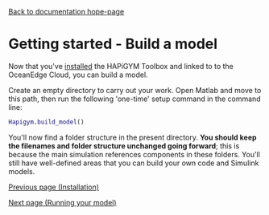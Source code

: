 [Back to documentation hope-page](https://github.com/HAPiWEC/HAPiGYM_docs/blob/main/README.md)

# Getting started - Build a model


Now that you've [installed](https://github.com/HAPiWEC/HAPiGYM_docs/blob/main/Pages/1-Installation.md) the HAPiGYM Toolbox and linked to to the OceanEdge Cloud, you can build a model.

Create an empty directory to carry out your work. Open Matlab and move to this path, then run the following 'one-time' setup command in the command line:

```matlab
Hapigym.build_model()
```

You'll now find a folder structure in the present directory. **You should keep the filenames and folder structure unchanged going forward**; this is because the main simulation references components in these folders.
You'll still have well-defined areas that you can build your own code and Simulink models.

[Previous page (Installation)](https://github.com/HAPiWEC/HAPiGYM_docs/blob/main/Pages/1-Installation.md)

[Next page (Running your model)](https://github.com/HAPiWEC/HAPiGYM_docs/blob/main/Pages/3-Running-your-model.md)
